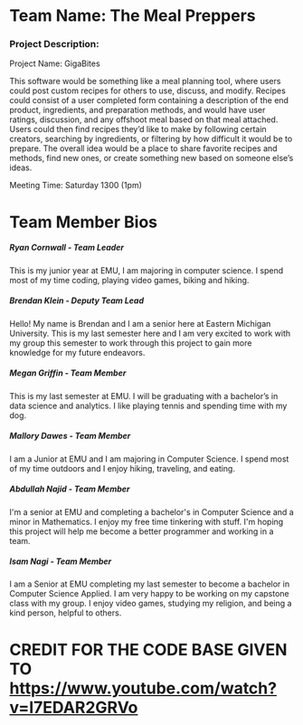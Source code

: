 # Team Name: The Meal Preppers

### Project Description:

Project Name: GigaBites
 
This software would be something like a meal planning tool, where users could post custom recipes for others to use, discuss, and modify. Recipes could consist of a user completed form containing a description of the end product, ingredients, and preparation methods, and would have user ratings, discussion, and any offshoot meal based on that meal attached. Users could then find recipes they’d like to make by following certain creators, searching by ingredients, or filtering by how difficult it would be to prepare. The overall idea would be a place to share favorite recipes and methods, find new ones, or create something new based on someone else’s ideas.

Meeting Time: Saturday 1300 (1pm)

# Team Member Bios

##### Ryan Cornwall - Team Leader

This is my junior year at EMU, I am majoring in computer science. I spend most of my time coding, playing video games, biking and hiking.

##### Brendan Klein - Deputy Team Lead

Hello!  My name is Brendan and I am a senior here at Eastern Michigan University.  This is my last semester here and I am very excited to work with my group this semester to work through this project to gain more knowledge for my future endeavors.

##### Megan Griffin - Team Member 

This is my last semester at EMU. I will be graduating with a bachelor’s in data science and analytics. I like playing tennis and spending time with my dog.

##### Mallory Dawes - Team Member

I am a Junior at EMU and I am majoring in Computer Science. I spend most of my time outdoors and I enjoy hiking, traveling, and eating.

##### Abdullah Najid - Team Member

I'm a senior at EMU and completing a bachelor's in Computer Science and a minor in Mathematics. I enjoy my free time tinkering with stuff. I'm hoping this project will help me become a better programmer and working in a team.

##### Isam Nagi - Team Member

I am a Senior at EMU completing my last semester to become a bachelor in Computer Science Applied. I am very happy to be working on my capstone class with my group. I enjoy video games, studying my religion, and being a kind person, helpful to others.


# CREDIT FOR THE CODE BASE GIVEN TO https://www.youtube.com/watch?v=I7EDAR2GRVo